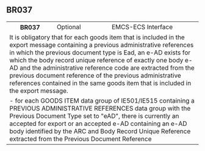 ## BR037
<table>
 <tr>
  <th>
   BR037
  </th>
  <td>
   Optional
  </td>
  <td>
   EMCS-ECS Interface
  </td>
 </tr>
 <tr>
  <td colspan="3">
   It is obligatory that for each goods item that is included in the export message containing a previous administrative references in which the previous document type is Ead, an e-AD exists for which the body record unique reference of exactly one body e-AD and the administrative reference code are extracted from the previous document reference of the previous administrative references contained in the same goods item that is included in the export message.
  </td>
 </tr>
 <tr>
  <td colspan="3">
   - for each GOODS ITEM data group of IE501/IE515 containing a PREVIOUS ADMINISTRATIVE REFERENCES data group with the Previous Document Type set to "eAD", there is currently an accepted for export or an accepted e-AD containing an e-AD body identified by the ARC and Body Record Unique Reference extracted from the Previous Document Reference
  </td>
 </tr>
</table>
